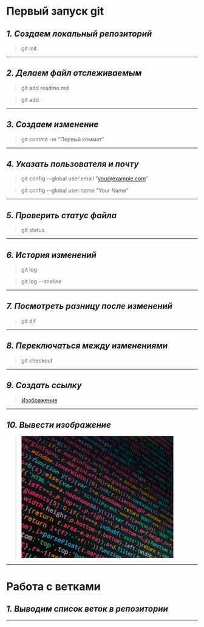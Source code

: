 # Первый запуск git
## *1. Создаем локальный репозиторий*

>git init
***

## *2. Делаем файл отслеживаемым*

>git add readme.md

>git add.
***

## *3. Создаем изменение*

>git commit -m "Первый коммит"
***

## *4. Указать пользователя и почту*

>git config --global user.email "you@example.com"

>git config --global user.name "Your Name"
***

## *5. Проверить статус файла*

>git status
***

## *6. История изменений*

>git log

>git log --oneline
***

## *7. Посмотреть разницу после изменений*

>git dif
***

## *8. Переключаться между изменениями*

>git checkout
***

## *9. Создать ссылку*

>[Изображение](i.webp)
***

## *10. Вывести изображение*

>![Изображение](i.webp)
***

# Работа с ветками

## *1. Выводим список веток в репозитории*

***